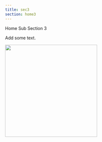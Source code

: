 ```yaml
---
title: sec3
section: home3
---
```

Home Sub Section 3

Add some text.

<img src="/images/uploads/banner.jpg" width="300">
